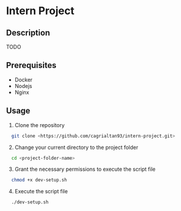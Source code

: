 # Intern Project
## Description
TODO

## Prerequisites
* Docker
* Nodejs
* Nginx

## Usage
1. Clone the repository
```sh
  git clone <https://github.com/cagrialtan93/intern-project.git>
  ```
2. Change your current directory to the project folder
```sh
  cd <project-folder-name>
```
3. Grant the necessary permissions to execute the script file
```sh
  chmod +x dev-setup.sh
```
4. Execute the script file
```sh
  ./dev-setup.sh
```
